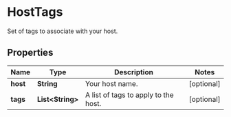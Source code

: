 

# HostTags

Set of tags to associate with your host.
## Properties

Name | Type | Description | Notes
------------ | ------------- | ------------- | -------------
**host** | **String** | Your host name. |  [optional]
**tags** | **List&lt;String&gt;** | A list of tags to apply to the host. |  [optional]




